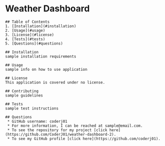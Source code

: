 # Weather Dashboard

    ## Table of Contents
    1. [Installation](#installation)
    2. [Usage](#usage)
    3. [License](#license)
    4. [Tests](#tests)
    5. [Questions](#questions)
    
    ## Installation
    sample installation requirements
    
    ## Usage
    sample info on how to use application
    
    ## License
    This application is covered under no license.
    
    ## Contributing
    sample guidelines
    
    ## Tests
    sample test instructions
    
    ## Questions
     * GitHub username: coderj01
     * For more information, I can be reached at sample@email.com.
     * To see the repository for my project [click here](https://github.com/CoderJ01/weather-dashboard-2).
     * To see my GitHub profile [click here](https://github.com/coderj01).